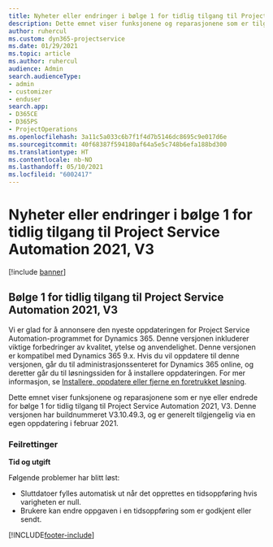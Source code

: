 ```yaml
---
title: Nyheter eller endringer i bølge 1 for tidlig tilgang til Project Service Automation 2021, V3
description: Dette emnet viser funksjonene og reparasjonene som er tilgjengelige i bølge 1 for tidlig tilgang til Project Service Automation 2021, V3.
author: ruhercul
ms.custom: dyn365-projectservice
ms.date: 01/29/2021
ms.topic: article
ms.author: ruhercul
audience: Admin
search.audienceType:
- admin
- customizer
- enduser
search.app:
- D365CE
- D365PS
- ProjectOperations
ms.openlocfilehash: 3a11c5a033c6b7f1f4d7b5146dc8695c9e017d6e
ms.sourcegitcommit: 40f68387f594180af64a5e5c748b6efa188bd300
ms.translationtype: HT
ms.contentlocale: nb-NO
ms.lasthandoff: 05/10/2021
ms.locfileid: "6002417"
---
```

# <a name="whats-new-or-changed-in-project-service-automation-early-access-wave-1-2021-v3"></a>Nyheter eller endringer i bølge 1 for tidlig tilgang til Project Service Automation 2021, V3

[!include [banner](../includes/psa-now-project-operations.md)]

## <a name="project-service-automation-early-access-wave-1-2021-v3"></a>Bølge 1 for tidlig tilgang til Project Service Automation 2021, V3

Vi er glad for å annonsere den nyeste oppdateringen for Project Service Automation-programmet for Dynamics 365. Denne versjonen inkluderer viktige forbedringer av kvalitet, ytelse og anvendelighet. Denne versjonen er kompatibel med Dynamics 365 9.x. Hvis du vil oppdatere til denne versjonen, går du til administrasjonssenteret for Dynamics 365 online, og deretter går du til løsningssiden for å installere oppdateringen. For mer informasjon, se [Installere, oppdatere eller fjerne en foretrukket løsning](/power-platform/admin/install-remove-preferred-solution).

Dette emnet viser funksjonene og reparasjonene som er nye eller endrede for bølge 1 for tidlig tilgang til Project Service Automation 2021, V3. Denne versjonen har buildnummeret V3.10.49.3, og er generelt tilgjengelig via en egen oppdatering i februar 2021.


### <a name="bug-fixes"></a>Feilrettinger

**Tid og utgift**

Følgende problemer har blitt løst:

- Sluttdatoer fylles automatisk ut når det opprettes en tidsoppføring hvis varigheten er null.
- Brukere kan endre oppgaven i en tidsoppføring som er godkjent eller sendt.


[!INCLUDE[footer-include](../includes/footer-banner.md)]